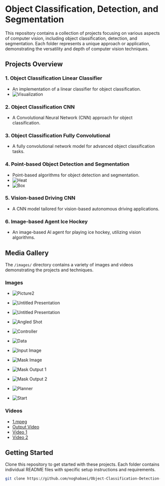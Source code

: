 # Object Classification, Detection, and Segmentation

This repository contains a collection of projects focusing on various aspects of computer vision, including object classification, detection, and segmentation. Each folder represents a unique approach or application, demonstrating the versatility and depth of computer vision techniques.

## Projects Overview

### 1. Object Classification Linear Classifier
- An implementation of a linear classifier for object classification.
- ![Visualization](/images/viz.png)

### 2. Object Classification CNN
- A Convolutional Neural Network (CNN) approach for object classification.


### 3. Object Classification Fully Convolutional
- A fully convolutional network model for advanced object classification tasks.


### 4. Point-based Object Detection and Segmentation
- Point-based algorithms for object detection and segmentation.
- ![Heat](/images/heat.png)
- ![Box](/images/box.png)
  
### 5. Vision-based Driving CNN
- A CNN model tailored for vision-based autonomous driving applications.


### 6. Image-based Agent Ice Hockey
- An image-based AI agent for playing ice hockey, utilizing vision algorithms.


## Media Gallery

The `/images/` directory contains a variety of images and videos demonstrating the projects and techniques.

### Images


- ![Picture2](/images/Picture2.png)
- ![Untitled Presentation](/images/2.png)
- ![Untitled Presentation](/images/3.jpg)
- ![Angled Shot](/images/angled_shot.png)

- ![Controller](/images/controller.png)
- ![Data](/images/data.png)

- ![Input Image](/images/inputImage.PNG)
- ![Mask Image](/images/maskImage.PNG)
- ![Mask Output 1](/images/mask_output1.png)
- ![Mask Output 2](/images/mask_output2.png)
- ![Planner](/images/planner.png)
- ![Start](/images/start.png)


### Videos

- [1.mpeg](/images/1.mpeg)
- [Output Video](/images/output.mp4)
- [Video 1](/images/vid1.mp4)
- [Video 2](/images/vid2.mp4)


## Getting Started

Clone this repository to get started with these projects. Each folder contains individual README files with specific setup instructions and requirements.

```bash
git clone https://github.com/noghabaei/Object-Classification-Detection-and-Segmentation.git
